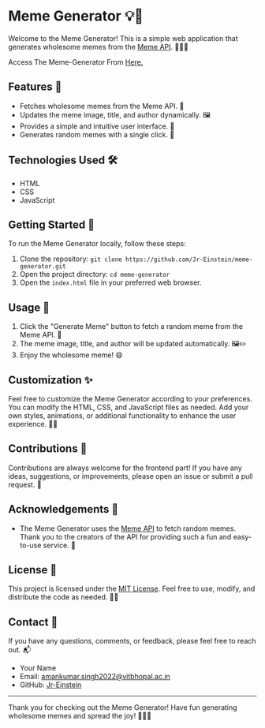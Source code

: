# Meme Generator 💡🎉

Welcome to the Meme Generator! This is a simple web application that generates wholesome memes from the [Meme API](https://meme-api.com/). 🌈🐱‍🏍

Access The Meme-Generator From [Here.](https://jr-einstein.github.io/Meme-Generator/)
## Features 🚀

- Fetches wholesome memes from the Meme API. 🌟
- Updates the meme image, title, and author dynamically. 🖼️
- Provides a simple and intuitive user interface. 🎨
- Generates random memes with a single click. 🔀

## Technologies Used 🛠️

- HTML
- CSS
- JavaScript

## Getting Started 🚀

To run the Meme Generator locally, follow these steps:

1. Clone the repository: `git clone https://github.com/Jr-Einstein/meme-generator.git`
2. Open the project directory: `cd meme-generator`
3. Open the `index.html` file in your preferred web browser.

## Usage 🎯

1. Click the "Generate Meme" button to fetch a random meme from the Meme API. 🔄
2. The meme image, title, and author will be updated automatically. 🖼️✏️
3. Enjoy the wholesome meme! 😄

## Customization ✨

Feel free to customize the Meme Generator according to your preferences. You can modify the HTML, CSS, and JavaScript files as needed. Add your own styles, animations, or additional functionality to enhance the user experience. 🎨🔧

## Contributions 🤝

Contributions are always welcome for the frontend part! If you have any ideas, suggestions, or improvements, please open an issue or submit a pull request. 🙌

## Acknowledgements 🙏

- The Meme Generator uses the [Meme API](https://meme-api.com/) to fetch random memes. Thank you to the creators of the API for providing such a fun and easy-to-use service. 🌟

## License 📄

This project is licensed under the [MIT License](LICENSE). Feel free to use, modify, and distribute the code as needed. 📝🚀

## Contact 📧

If you have any questions, comments, or feedback, please feel free to reach out. 📬

- Your Name
- Email: amankumar.singh2022@vitbhopal.ac.in
- GitHub: [Jr-Einstein](https://github.com/Jr-Einstein)

---

Thank you for checking out the Meme Generator! Have fun generating wholesome memes and spread the joy! 🎉🌈😄
